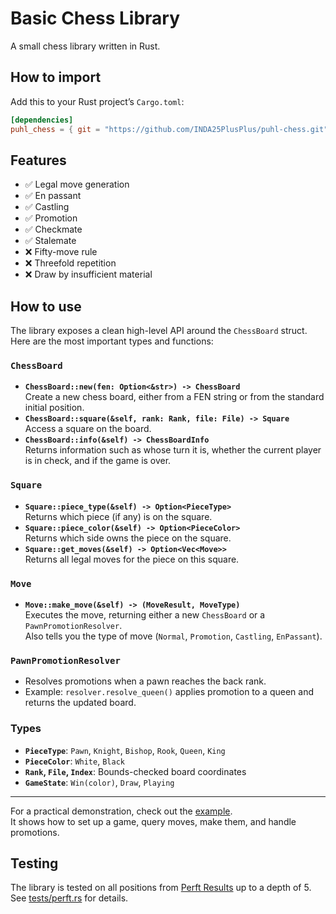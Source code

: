# Basic Chess Library

A small chess library written in Rust.

## How to import
Add this to your Rust project’s `Cargo.toml`:
```toml
[dependencies]
puhl_chess = { git = "https://github.com/INDA25PlusPlus/puhl-chess.git", branch = "main" }
```
## Features
- ✅ Legal move generation  
- ✅ En passant  
- ✅ Castling
- ✅ Promotion
- ✅ Checkmate
- ✅ Stalemate
- ❌ Fifty-move rule  
- ❌ Threefold repetition  
- ❌ Draw by insufficient material

## How to use
The library exposes a clean high-level API around the `ChessBoard` struct.  
Here are the most important types and functions:

### `ChessBoard`
- **`ChessBoard::new(fen: Option<&str>) -> ChessBoard`**  
  Create a new chess board, either from a FEN string or from the standard initial position.
- **`ChessBoard::square(&self, rank: Rank, file: File) -> Square`**  
  Access a square on the board.
- **`ChessBoard::info(&self) -> ChessBoardInfo`**  
  Returns information such as whose turn it is, whether the current player is in check, and if the game is over.

### `Square`
- **`Square::piece_type(&self) -> Option<PieceType>`**  
  Returns which piece (if any) is on the square.
- **`Square::piece_color(&self) -> Option<PieceColor>`**  
  Returns which side owns the piece on the square.
- **`Square::get_moves(&self) -> Option<Vec<Move>>`**  
  Returns all legal moves for the piece on this square.

### `Move`
- **`Move::make_move(&self) -> (MoveResult, MoveType)`**  
  Executes the move, returning either a new `ChessBoard` or a `PawnPromotionResolver`.  
  Also tells you the type of move (`Normal`, `Promotion`, `Castling`, `EnPassant`).

### `PawnPromotionResolver`
- Resolves promotions when a pawn reaches the back rank.  
- Example: `resolver.resolve_queen()` applies promotion to a queen and returns the updated board.

### Types
- **`PieceType`**: `Pawn`, `Knight`, `Bishop`, `Rook`, `Queen`, `King`  
- **`PieceColor`**: `White`, `Black`  
- **`Rank`, `File`, `Index`**: Bounds-checked board coordinates  
- **`GameState`**: `Win(color)`, `Draw`, `Playing`  

---

For a practical demonstration, check out the [example](https://github.com/INDA25PlusPlus/puhl-chess/blob/main/examples/example.rs).  
It shows how to set up a game, query moves, make them, and handle promotions.

## Testing
The library is tested on all positions from [Perft Results](https://www.chessprogramming.org/Perft_Results) up to a depth of 5.  
See [tests/perft.rs](https://github.com/INDA25PlusPlus/puhl-chess/blob/main/tests/perft.rs) for details.

